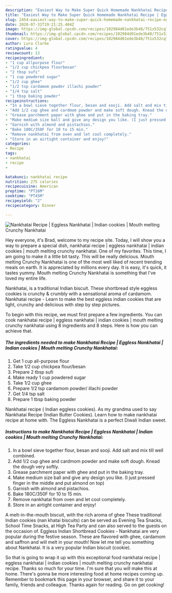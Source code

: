 ```yaml
---
description: "Easiest Way to Make Super Quick Homemade Nankhatai Recipe | Eggless Nankhatai | Indian cookies | Mouth melting Crunchy Nankhatai"
title: "Easiest Way to Make Super Quick Homemade Nankhatai Recipe | Eggless Nankhatai | Indian cookies | Mouth melting Crunchy Nankhatai"
slug: 2454-easiest-way-to-make-super-quick-homemade-nankhatai-recipe-eggless-nankhatai-indian-cookies-mouth-melting-crunchy-nankhatai
date: 2020-07-31T19:21:25.404Z
image: https://img-global.cpcdn.com/recipes/102984d01ede3b48/751x532cq70/nankhatai-recipe-eggless-nankhatai-indian-cookies-mouth-melting-crunchy-nankhatai-recipe-main-photo.jpg
thumbnail: https://img-global.cpcdn.com/recipes/102984d01ede3b48/751x532cq70/nankhatai-recipe-eggless-nankhatai-indian-cookies-mouth-melting-crunchy-nankhatai-recipe-main-photo.jpg
cover: https://img-global.cpcdn.com/recipes/102984d01ede3b48/751x532cq70/nankhatai-recipe-eggless-nankhatai-indian-cookies-mouth-melting-crunchy-nankhatai-recipe-main-photo.jpg
author: Lura Clarke
ratingvalue: 4
reviewcount: 13
recipeingredient:
- "1 cup allpurpose flour"
- "1/2 cup chickpea flourbesan"
- "2 tbsp sufi"
- "1 cup powdered sugar"
- "1/2 cup ghee"
- "1/2 tsp cardamom powder illachi powder"
- "1/4 tsp salt"
- "1 tbsp baking powder"
recipeinstructions:
- "In a bowl sieve together flour, besan and sooji. Add salt and mix till well combined."
- "Add 1/2 cup ghee and cardmom powder and make soft dough. Knead the dough very softly."
- "Grease parchment paper with ghee and put in the baking tray."
- "Make medium size ball and give any design you like. (I just pressed finger in the middle and put almond on top)"
- "Garnish with almond and pistachios."
- "Bake 180C/350F for 10 to 15 min."
- "Remove nankhatai from oven and let cool completely."
- "Store in an airtight container and enjoy!"
categories:
- Recipe
tags:
- nankhatai
- recipe
- 

katakunci: nankhatai recipe  
nutrition: 275 calories
recipecuisine: American
preptime: "PT16M"
cooktime: "PT45M"
recipeyield: "2"
recipecategory: Dinner

---
```



![Nankhatai Recipe | Eggless Nankhatai | Indian cookies | Mouth melting Crunchy Nankhatai](https://img-global.cpcdn.com/recipes/102984d01ede3b48/751x532cq70/nankhatai-recipe-eggless-nankhatai-indian-cookies-mouth-melting-crunchy-nankhatai-recipe-main-photo.jpg)

Hey everyone, it's Brad, welcome to my recipe site. Today, I will show you a way to prepare a special dish, nankhatai recipe | eggless nankhatai | indian cookies | mouth melting crunchy nankhatai. One of my favorites. This time, I am going to make it a little bit tasty. This will be really delicious.
 Mouth melting Crunchy Nankhatai is one of the most well liked of recent trending meals on earth. It is appreciated by millions every day. It is easy, it's quick, it tastes yummy.  Mouth melting Crunchy Nankhatai is something that I've loved my entire life.

Nankhatai, is a traditional Indian biscuit. These shortbread style eggless cookies is crunchy &amp; crumbly with a sensational aroma of cardamom. Nankhatai recipe - Learn to make the best eggless indian cookies that are light, crunchy and delicious with step by step pictures.


To begin with this recipe, we must first prepare a few ingredients. You can cook nankhatai recipe | eggless nankhatai | indian cookies | mouth melting crunchy nankhatai using 8 ingredients and 8 steps. Here is how you can achieve that.

<!--inarticleads1-->

##### The ingredients needed to make Nankhatai Recipe | Eggless Nankhatai | Indian cookies | Mouth melting Crunchy Nankhatai:

1. Get 1 cup all-purpose flour
1. Take 1/2 cup chickpea flour/besan
1. Prepare 2 tbsp sufi
1. Make ready 1 cup powdered sugar
1. Take 1/2 cup ghee
1. Prepare 1/2 tsp cardamom powder/ illachi powder
1. Get 1/4 tsp salt
1. Prepare 1 tbsp baking powder


Nankhatai recipe ( Indian eggless cookies). As my grandma used to say Nankhatai Recipe (Indian Butter Cookies). Learn how to make nankhatai recipe at home with. The Eggless Nankhatai is a perfect Diwali Indian sweet. 

<!--inarticleads2-->

##### Instructions to make Nankhatai Recipe | Eggless Nankhatai | Indian cookies | Mouth melting Crunchy Nankhatai:

1. In a bowl sieve together flour, besan and sooji. Add salt and mix till well combined.
1. Add 1/2 cup ghee and cardmom powder and make soft dough. Knead the dough very softly.
1. Grease parchment paper with ghee and put in the baking tray.
1. Make medium size ball and give any design you like. (I just pressed finger in the middle and put almond on top)
1. Garnish with almond and pistachios.
1. Bake 180C/350F for 10 to 15 min.
1. Remove nankhatai from oven and let cool completely.
1. Store in an airtight container and enjoy!


A melt-in-the-mouth biscuit, with the rich aroma of ghee These traditional Indian cookies (nan khatai biscuits) can be served as Evening Tea Snacks, School Time Snacks, at High Tea Party and can also served to the guests on the occasion of. Eggless Indian Shortbread Cookies - Nankhatai are very popular during the festive season. These are flavored with ghee, cardamom and saffron and will melt in your mouth! Now let me tell you something about Nankhatai. It is a very popular Indian biscuit (cookie). 

So that is going to wrap it up with this exceptional food nankhatai recipe | eggless nankhatai | indian cookies | mouth melting crunchy nankhatai recipe. Thanks so much for your time. I'm sure that you will make this at home. There's gonna be more interesting food at home recipes coming up. Remember to bookmark this page in your browser, and share it to your family, friends and colleague. Thanks again for reading. Go on get cooking!
